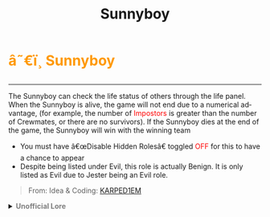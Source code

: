 ﻿---
lang: en-US
title: Sunnyboy
prev: RomanticVengeful
next: War
---

# <font color="#ff9902">â˜€ï¸ <b>Sunnyboy</b></font> <Badge text="Hidden" type="tip" vertical="middle"/>
---

The Sunnyboy can check the life status of others through the life panel. When the Sunnyboy is alive, the game will not end due to a numerical advantage, (for example, the number of <font color=red>Impostors</font> is greater than the number of Crewmates, or there are no survivors). If the Sunnyboy dies at the end of the game, the Sunnyboy will win with the winning team
* You must have â€œDisable Hidden Rolesâ€ toggled <font color=red>OFF</font> for this to have a chance to appear
* Despite being listed under Evil, this role is actually Benign. It is only listed as Evil due to Jester being an Evil role.

> From: Idea & Coding: [KARPED1EM](https://github.com/KARPED1EM)

<details>
<summary><b><font color=gray>Unofficial Lore</font></b></summary>

Placeholder: This role is a ROLE OH EM GOSH
> Submitted by: Member
</details>
